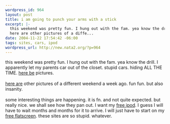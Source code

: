 ```yaml
--- 
wordpress_id: 964
layout: post
title: i am going to punch your arms with a stick
excerpt: |-
  this weekend was pretty fun. I hung out with the fam. yea know the drill. I apparently let my parents car out of the closet. stupid cars. hiding ALL THE TIME. here be pictures. 
  here are other pictures of a diffe...
date: 2004-11-22 17:54:42 -06:00
tags: sites, cars, ipod
wordpress_url: http://new.nata2.org/?p=964
---
```

this weekend was pretty fun. I hung out with the fam. yea know the drill. I apparently let my parents car out of the closet. stupid cars. hiding ALL THE TIME. <a href="http://nata2.info/?path=pictures%2Fevents%2F2004%3A11%3A22_fake_thanksgiving">here be</a> pictures. <Br><br/>
<a href="http://nata2.info/?path=pictures%2Fevents%2F2004%3A11%3A14_Claudias_bbq">here are</a> other pictures of a different weekend a week ago. fun fun. but also insanity. <br/><br/>some interesting things are happening. it is fn. and not quite expected. but really nice. we shall see how they pan out. I want my <a href="http://www.freeipods.com/default.aspx?referer=6836892">free ipod</a>. I guess I will have to wait months and months for it to arrive. I will just have to start on my <a href="http://www.FreeFlatScreens.com/?r=12211878">free flatscreen</a>. these sites are so stupid. whatever.
